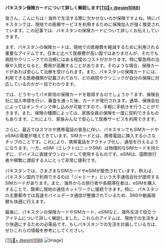 **パキスタン保険カードについて詳しく解説します[[TG💪+ @esim1088](https://t.me/s/esim1088)]**

皆さん、こんにちは！海外で生活する際に欠かせないのが保険ですよね。特にパキスタンでは、現地での医療サービスを利用するために保険加入が強く推奨されています。この記事では、パキスタンの保険カードについて詳しくお伝えしていきます。

まず、パキスタンの保険カードは、現地での医療費を軽減するために利用される重要なアイテムです。日本と比べて医療費が高い国ではありませんが、それでも病院やクリニックでの治療にはある程度のコストがかかります。特に緊急時の治療や入院となると、費用が高騰することがあります。そのような場合、保険カードがあれば安心して治療を受けられます。また、パキスタンの保険カードには、利用できる医療機関が記載されており、どの病院やクリニックが自分の保険に対応しているのかが一目でわかります。

では、どうやってパキ斯坦の保険カードを取得するのでしょうか？まず、保険会社に加入申請を行い、審査を通った後、カードが発行されます。通常、保険会社によってはオンラインで申し込みが可能ですので、手軽に手続きを行うことができます。また、保険の種類によっては、家族全員の保険を一度に契約できるものもあります。これにより、家族みんなで安心して医療サービスを利用できます。

さらに、最近ではスマホや携帯電話の普及に伴い、パキスタンでもSIMカードやeSIMの需要が増えてきています。SIMカードとは、携帯電話に挿入する小さなチップのことです。これにより、携帯電話をアクティブ化し、通信を行えるようになります。一方、eSIM（エレクトロニックSIM）は物理的なSIMカードを持たずに、デバイスに直接ダウンロードして使用するものです。eSIMは、国際旅行者や頻繁に渡航する人にとって非常に便利です。

パキスタンでは、さまざまなSIMカードやeSIMが販売されています。例えば、パキスタン国内で利用できるのは「ジャミーナ」という大手通信会社が提供するSIMカードがあります。また、海外からの旅行者や長期滞在者は、eSIMを購入することで、簡単に現地の通信ネットワークに接続できます。特に、パキスタンの主要都市では高速モバイルデータ通信が整備されているため、SNSや動画視聴も快適に行えます。

最後に、パキスタンの保険カードやSIMカード、eSIMなど、海外生活で役立つアイテムについて詳しく解説しました。これらのアイテムは、現地での生活をより快適にするための必需品です。もしパキスタンでの生活を計画している方は、ぜひこれらの情報を参考にしてください。

[[TG💪+ @esim1088](https://t.me/s/esim1088) ![Image](https://i.postimg.cc/Y0z9fWf4/image.png)]